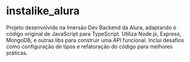 # instalike_alura
Projeto desenvolvido na Imersão Dev Backend da Alura, adaptando o código original de JavaScript para TypeScript. Utiliza Node.js, Express, MongoDB, e outras libs para construir uma API funcional. Inclui desafios como configuração de tipos e refatoração do código para melhores práticas.

